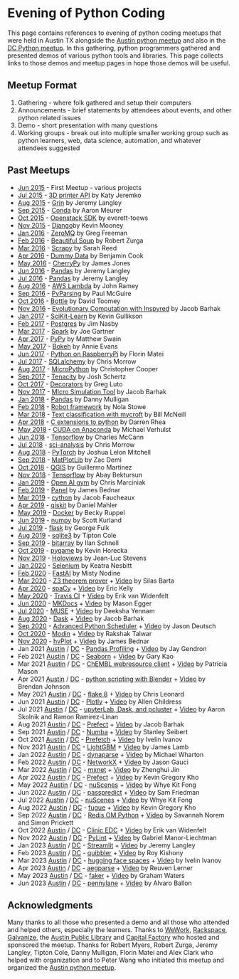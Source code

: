 Evening of Python Coding
========================

This page contains references to evening of python coding meetups that were held in Austin TX alongside the [Austin python meetup](https://www.meetup.com/austinpython/) and also in the [DC Python meetup](https://www.meetup.com/dcpython/).
In this gathering, python programmers gathered and presented demos of various python tools and libraries. This page collects links to those demos and meetup pages in hope those demos will be useful.



Meetup Format
-------------
1. Gathering - where folk gathered and setup their computers
2. Announcements - brief statements by attendees about events, and other python related issues
3. Demo - short presentation with many questions
4. Working groups - break out into multiple smaller working group such as python learners, web, data science, automation, and whatever attendees suggested


Past Meetups
------------
* [Jun 2015](http://www.meetup.com/austinpython/events/223048533/) - First Meetup - various projects
* [Jul 2015](http://www.meetup.com/austinpython/events/223685187/) - [3D printer API](https://bitbucket.org/pfinucan/opengb/src) by Katy Jeremko
* [Aug 2015](http://www.meetup.com/austinpython/events/224172734/) - [Grin](https://github.com/Back2Basics/grin) by Jeremy Langley
* [Sep 2015](http://www.meetup.com/austinpython/events/224759766/) - [Conda](https://github.com/conda/conda) by Aaron Meurer 
* [Oct 2015](http://www.meetup.com/austinpython/events/225591999/) - [Openstack SDK](https://gist.github.com/everett-toews/54919b33474aa6b13499) by everett-toews
* [Nov 2015](http://www.meetup.com/austinpython/events/225592203/) - [Django](https://github.com/kmooney/lets_go_django/blob/master/lets_go_django.md)by Kevin Mooney
* [Jan 2016](http://www.meetup.com/austinpython/events/227935258/) - [ZeroMQ](https://github.com/gregfreeman/zmq_rpi_demo) by Greg Freeman 
* [Feb 2016](http://www.meetup.com/austinpython/events/227935442/) - [Beautiful Soup](https://goo.gl/9ZAaC8) by Robert Zurga 
* [Mar 2016](http://www.meetup.com/austinpython/events/227935516/) - [Scrapy](http://doc.scrapy.org/en/latest/intro/overview.html) by Sarah Reed
* [Apr 2016](http://www.meetup.com/austinpython/events/227935571/) - [Dummy Data](https://github.com/blcook223/dummy_data) by Benjamin Cook
* [May 2016](http://www.meetup.com/austinpython/events/227935638/) - [CherryPy](https://github.com/jhjones998/cpydemo) by James Jones
* [Jun 2016](http://www.meetup.com/austinpython/events/227959255/) - [Pandas](https://drive.google.com/folderview?id=0B-JRqINnTyOwTU1UWDFXejJ2bDA&usp=sharing) by Jeremy Langley
* [Jul 2016](http://www.meetup.com/austinpython/events/231905322/) - [Pandas](https://drive.google.com/folderview?id=0B-JRqINnTyOwTU1UWDFXejJ2bDA&usp=sharing) by Jeremy Langley
* [Aug 2016](http://www.meetup.com/austinpython/events/231905395/) - [AWS Lambda](https://github.com/ramhiser/serverless-cloud-vision) by John Ramey
* [Sep 2016](http://www.meetup.com/austinpython/events/231905499/) - [PyParsing](http://www.ptmcg.com/files/EoPC_pyparsing.ipynb) by Paul McGuire 
* [Oct 2016](http://www.meetup.com/austinpython/events/231905557/) - [Bottle](https://github.com/dt1/meetup-py) by David Toomey
* [Nov 2016](http://www.meetup.com/austinpython/events/231905602/) - [Evolutionary Computation with Inspyred](https://github.com/Jacob-Barhak/FairTournament) by Jacob Barhak
* [Jan 2017](https://www.meetup.com/austinpython/events/236414541/) - [SciKit-Learn](https://github.com/kgullikson88/apug_sklearn_tutorial) by Kevin Gullikson
* [Feb 2017](https://www.meetup.com/austinpython/events/236414603/) - [Postgres](https://github.com/decibel/presentations/blob/master/2017-02-15_AustinPython_python-postgres.ipynb) by Jim Nasby
* [Mar 2017](https://www.meetup.com/austinpython/events/236414625/) - [Spark](https://github.com/drJAGartner/Spark_Demo) by Joe Gartner
* [Apr 2017](https://www.meetup.com/austinpython/events/236414639/) - [PyPy](https://github.com/mswain/pypy-presentation) by Matthew Swain
* [May 2017](https://www.meetup.com/austinpython/events/236414734/) - [Bokeh](https://github.com/GalvanizeOpenSource/python-resources) by Annie Evans
* [Jun 2017](https://www.meetup.com/austinpython/events/236414746/) - [Python on RaspberryPi](https://github.com/florinmatei/an-evening-of-python-coding) by Florin Matei
* [Jul 2017](https://www.meetup.com/austinpython/events/241128728/) - [SQLalchemy](https://github.com/cmmorrow/sqlalchemy_demo) by Chris Morrow
* [Aug 2017](https://www.meetup.com/austinpython/events/241128959/) - [MicroPython](https://github.com/ccooper21/esp8266_micropython_experiments/tree/master/wifi_signal_monitor) by Christopher Cooper
* [Sep 2017](https://www.meetup.com/austinpython/events/241129029/) - [Tenacity](https://github.com/camisatx/2017-Evening-of-Python-Coding) by Josh Schertz
* [Oct 2017](https://www.meetup.com/austinpython/events/241129078/) - [Decorators](https://github.com/lutostag/talks) by Greg Luto
* [Nov 2017](https://www.meetup.com/austinpython/events/241129362/) - [MIcro Simulation Tool](https://github.com/Jacob-Barhak/MIST) by Jacob Barhak
* [Jan 2018](https://www.meetup.com/austinpython/events/246345712/) - [Pandas](https://github.com/dannymulligan/public/tree/master/Austin_Python_Meetup) by Danny Mulligan
* [Feb 2018](https://www.meetup.com/austinpython/events/246345719/) - [Robot framework](https://github.com/rubygeek/robot-demo) by Nola Stowe
* [Mar 2018](https://www.meetup.com/austinpython/events/246345786/) - [Text classification with mycroft](https://github.com/wpm/mycroft) by Bill McNeill
* [Apr 2018](https://www.meetup.com/austinpython/events/246345820/) - [C extensions to python](https://github.com/darrenrhea/galvanize) by Darren Rhea
* [May 2018](https://www.meetup.com/austinpython/events/246345847/) - [CUDA on Anaconda](https://github.com/terminal-labs/anaconda-basics-and-cuda) by Michael Verhulst
* [Jun 2018](https://www.meetup.com/austinpython/events/246345872/) - [Tensorflow](https://www.tensorflow.org/) by Charles McCann
* [Jul 2018](https://www.meetup.com/austinpython/events/251802705/) - [sci-analysis](http://sci-analysis.readthedocs.io/en/latest/) by Chris Morrow
* [Aug 2018](https://www.meetup.com/austinpython/events/251802735/) - [PyTorch](https://github.com/joshualmitchell/PyTorch-Intro-EOPC) by Joshua Lelon Mitchell
* [Sep 2018](https://www.meetup.com/austinpython/events/251802762/) - [MatPlotLib](https://github.com/zacdemi/matplotlib-demo) by Zac Demi
* [Oct 2018](https://www.meetup.com/austinpython/events/251802859/) - [QGIS](https://github.com/gmartgit/Evening_of_Python_and_QGIS) by Guillermo Martinez
* [Nov 2018](https://www.meetup.com/austinpython/events/251802926/) - [Tensorflow](https://github.com/abaybektursun/tf_tutorial) by Abay Bektursun
* [Jan 2019](https://www.meetup.com/austinpython/events/256997572/) - [Open AI gym](https://github.com/marcinic/gym_demo) by Chris Marciniak
* [Feb 2019](https://www.meetup.com/austinpython/events/256997583/) - [Panel](https://anaconda.org/jbednar/datashaderclifford) by James Bednar
* [Mar 2019](https://www.meetup.com/austinpython/events/256997603/) - [cython](https://github.com/JFeaux/cython_demo) by Jacob Faucheaux
* [Apr 2019](https://www.meetup.com/austinpython/events/256997646/) - [qiskit](https://github.com/mhlr/qiskit-meetup) by Daniel Mahler
* [May 2019](https://www.meetup.com/austinpython/events/258095600/) - [Docker](https://github.com/reba84/docker_workshop) by Becky Ruppel
* [Jun 2019](https://www.meetup.com/austinpython/events/256997714/) - [numpy](https://github.com/ScottNicholsonKurland/ScottNicholsonKurland.github.io/blob/master/NumpyForDataScience.ipynb) by Scott Kurland
* [Jul 2019](https://www.meetup.com/austinpython/events/260654191/) - [flask](https://github.com/fulkgl/Flask_edu_1) by George Fulk
* [Aug 2019](https://www.meetup.com/austinpython/events/260654237/) - [sqlite3](https://github.com/tipton/Sqlite_Python) by Tipton Cole
* [Sep 2019](https://www.meetup.com/austinpython/events/260654481/) - [bitarray](http://www.schnell-analytics.com/sieve.html) by Ilan Schnell
* [Oct 2019](https://www.meetup.com/austinpython/events/260654556/) - [pygame](https://github.com/kevroy314/pygame-demo/blob/master/pygame-demo.py) by Kevin Horecka
* [Nov 2019](https://www.meetup.com/austinpython/events/260654596/) - [Holoviews](https://anaconda.org/jlstevens/holoviews-concepts) by Jean-Luc Stevens
* [Jan 2020](https://www.meetup.com/austinpython/events/266446335/) - [Selenium](https://github.com/K-Nesbitt/selenium_tutorial) by Keatra Nesbitt
* [Feb 2020](https://www.meetup.com/austinpython/events/266446370/) - [FastAI](https://github.com/fastai/fastai) by Misty Nodine
* [Mar 2020](https://www.meetup.com/austinpython/events/266446399/) - [Z3 theorem prover](https://bitbucket.org/SilasX/satsolvers) + [Video](https://youtu.be/748bG0JMDrk) by Silas Barta 
* [Apr 2020](https://www.meetup.com/austinpython/events/266446426/) - [spaCy](https://github.com/ericdatakelly/spacy-intro) + [Video](https://youtu.be/ZyX0mBpiFoE) by Eric Kelly 
* [May 2020](https://www.meetup.com/austinpython/events/266446518/) - [Travis CI](https://github.com/erikvw/sarscov2x) + [Video](https://youtu.be/aNmbvlfCvsk) by Erik van Widenfelt
* [Jun 2020](https://www.meetup.com/austinpython/events/266446632/) - [MKDocs](https://github.com/Zelgius/mkdocs-demo) + [Video](https://youtu.be/dBd59NZ0MM8) by Mason Egger
* [Jul 2020](https://www.meetup.com/austinpython/events/phlttrybckbcc/) - [MUSE](https://github.com/deekshayennam/MUSE-Demo) + [Video](https://youtu.be/z7B013XOYdo) by Deeksha Yennam
* [Aug 2020](https://www.meetup.com/austinpython/events/phlttrybclbxb/) - [Dask](https://github.com/Jacob-Barhak/DaskDemo) + [Video](https://youtu.be/4kgvRcz25XE) by Jacob Barhak
* [Sep 2020](https://www.meetup.com/austinpython/events/phlttrybcmbtb/) - [Advanced Python Scheduler](https://github.com/jasondeutsch/apscheduler-short-demo) + [Video](https://youtu.be/iVK0UrXdL_U) by Jason Deutsch
* [Oct 2020](https://www.meetup.com/austinpython/events/phlttrybcnbbc/) - [Modin](https://github.com/RakshakTalwar/ModinTutorial) + [Video](https://youtu.be/d15S-YE1sjo) by Rakshak Talwar
* [Nov 2020](https://www.meetup.com/austinpython/events/phlttrybcpbwb/) - [hvPlot](https://hvplot.holoviz.org/user_guide/Introduction.html) + [Video](https://youtu.be/Ran24y7zj-4) by James Bednar
* Jan 2021 [Austin](https://www.meetup.com/austinpython/events/nbkjcsycccbzb/) / [DC](https://www.meetup.com/dcpython/events/lckjcsycccbzb/) - [Pandas Profiling](https://github.com/jgendron/pandas-profiling-demo) + [Video](https://youtu.be/tW78gWCjGk8) by Jay Gendron
* Feb 2021 [Austin](https://www.meetup.com/austinpython/events/nbkjcsyccdbvb/) / [DC](https://www.meetup.com/dcpython/events/lckjcsyccdbvb/) - [Seaborn](https://github.com/ChungHsuanKao/Seaborn-demonstration) + [Video](https://youtu.be/x2sp2Zao1GA) by Gary Kao
* Mar 2021 [Austin](https://www.meetup.com/austinpython/events/nbkjcsyccfbvb/) / [DC](https://www.meetup.com/dcpython/events/lckjcsyccfbvb/) - [ChEMBL webresource client](https://github.com/masonpatricia/Austin-Python-Meetup-ChEMBL-Database) + [Video](https://youtu.be/6OGzJC1Ejug) by Patricia Mason
* Apr 2021 [Austin](https://www.meetup.com/austinpython/events/nbkjcsyccgbbc/) / [DC](https://www.meetup.com/dcpython/events/lckjcsyccgbbc/) - [python scripting with Blender](https://github.com/bjg00/BlenderPresentationApril21) + [Video](https://youtu.be/c76BtT-YF2s) by Brendan Johnson
* May 2021 [Austin](https://www.meetup.com/austinpython/events/nbkjcsycchbxb/) / [DC](https://www.meetup.com/dcpython/events/lckjcsycchbxb/) - [flake 8](https://github.com/cleonard/flake8_demo) + [Video](https://youtu.be/GD7S2I3aN6A) by Chris Leonard
* Jun 2021 [Austin](https://www.meetup.com/austinpython/events/275056418/) / [DC](https://www.meetup.com/dcpython/events/lckjcsyccjbtb/) - [Plotly](https://github.com/AllenChildress/Python_Plotly_Demo) + [Video](https://youtu.be/coeYT58MSB8) by Allen Childress
* Jul 2021 [Austin](https://www.meetup.com/austinpython/events/279553181/) / [DC](https://www.meetup.com/dcpython/events/279553230/) - [upyterLab, Dask, and pcluster](https://github.com/MDReferee/dask-gateway-example) + [Video](https://youtu.be/KOsencZ9vf0) by Aaron Skolnik and Ramon Ramirez-Linan 
* Aug 2021 [Austin](https://www.meetup.com/austinpython/events/280125340/) / [DC](https://www.meetup.com/dcpython/events/280125348/) - [Prefect](https://github.com/Jacob-Barhak/PrefectDemo) + [Video](https://youtu.be/vCqcr3FKf_I) by Jacob Barhak 
* Sep 2021 [Austin](https://www.meetup.com/austinpython/events/280125393/) / [DC](https://www.meetup.com/dcpython/events/280125394/) - [Numba](https://github.com/numba/numba-examples/blob/master/notebooks/basics.ipynb) + [Video](https://youtu.be/dl8JnpO7vBY) by Stanley Seibert
* Oct 2021 [Austin](https://www.meetup.com/austinpython/events/280412977/) / [DC](https://www.meetup.com/dcpython/events/280413140/) - [Prefetch](https://github.com/ambianic/peerfetch/blob/main/examples/helloworld/README.md) + [Video](https://youtu.be/LFKYtL1_RjQ) by Ivelin Ivanov
* Nov 2021 [Austin](https://www.meetup.com/austinpython/events/280413061/) / [DC](https://www.meetup.com/dcpython/events/280413215/) - [LightGBM](https://github.com/jameslamb/lightgbm-dask-testing/blob/main/notebooks/demo.ipynb) + [Video](https://youtu.be/Yh-jK497VZU) by James Lamb
* Jan 2022 [Austin](https://www.meetup.com/austinpython/events/282540716/) / [DC](https://www.meetup.com/dcpython/events/282540738/) - [dynaparse](https://github.com/mwharton3/dynaparse-eopc) + [Video](https://youtu.be/Rd6n-N4IWEk) by Michael Wharton
* Feb 2022 [Austin](https://www.meetup.com/austinpython/events/283564404/) / [DC](https://www.meetup.com/dcpython/events/283564412/) - [NetworkX](https://github.com/MisterTea/networkx-showcase) + [Video](https://youtu.be/xzm1OWS_nmE) by Jason Gauci 
* Mar 2022 [Austin](https://www.meetup.com/austinpython/events/283670575/) / [DC](https://www.meetup.com/dcpython/events/283670805/) - [mxnet](https://github.com/barry-jin/mxnet-eopc) + [Video](https://youtu.be/w4scQVxknEw) by Zhenghui Jin
* Apr 2022 [Austin](https://www.meetup.com/austinpython/events/282692057/) / [DC](https://www.meetup.com/dcpython/events/282692071/) - [Prefect](https://github.com/kvnkho/demos/tree/main/meetups/austin-dc-meetup) + [Video](https://youtu.be/KhQRGT0s1tM) by Kevin Gregory Kho
* May 2022 [Austin](https://www.meetup.com/austinpython/events/282711581/) / [DC](https://www.meetup.com/dcpython/events/282711585/) - [nuScenes](https://colab.research.google.com/github/nutonomy/nuscenes-devkit/blob/master/python-sdk/tutorials/nuscenes_tutorial.ipynb) + [Video](https://youtu.be/FPbuvsWKAkg) by Whye Kit Fong
* Jun 2022 [Austin](https://www.meetup.com/austinpython/events/284915186/) / [DC](https://www.meetup.com/dcpython/events/284915217/) - [passpredict](https://github.com/samtx/passpredict/tree/main/examples) + [Video](https://youtu.be/y9LRwJrskKc) by Sam Friedman 
* Jul 2022 [Austin](https://www.meetup.com/austinpython/events/285994780/) / [DC](https://www.meetup.com/dcpython/events/285994783/) - [nuScenes](https://colab.research.google.com/github/nutonomy/nuscenes-devkit/blob/master/python-sdk/tutorials/nuscenes_tutorial.ipynb) + [Video](https://youtu.be/5Q4a6mdN8Go) by Whye Kit Fong
* Aug 2022 [Austin](https://www.meetup.com/austinpython/events/286099061/) / [DC](https://www.meetup.com/dcpython/events/286099078/) - [fugue](https://github.com/kvnkho/demos/blob/main/meetups/porting-existing-code-to-distrbuted-computing/porting_code_to_spark.ipynb) + [Video](https://youtu.be/elvP09Nrsrs) by Kevin Gregory Kho
* Sep 2022 [Austin](https://www.meetup.com/austinpython/events/287327232/) / [DC](https://www.meetup.com/dcpython/events/287327264/) - [Redis OM Python](https://github.com/redis-developer/redis-om-python-search-demo) + [Video](https://youtu.be/A0uZAUEg_N4) by  Savannah Norem and Simon Prickett
* Oct 2022 [Austin](https://www.meetup.com/austinpython/events/287587325/) / [DC](https://www.meetup.com/dcpython/events/287587331/) - [Clinic EDC](https://github.com/meta-trial/meta3-demo) + [Video](https://youtu.be/S6LTypDtDAk) by Erik van Widenfelt 
* Nov 2022 [Austin](https://www.meetup.com/austinpython/events/287578073/) / [DC](https://www.meetup.com/dcpython/events/287578082/) - [PyLint](https://github.com/gemanor/pycon-pylint) + [Video](https://youtu.be/TISbUXgDwXI) by  Gabriel Manor-Liechtman 
* Jan 2023 [Austin](https://www.meetup.com/austinpython/events/289100612/) / [DC](https://www.meetup.com/dcpython/events/289100617/) - [Streamlit](https://github.com/Back2Basics/streamlit-demo-calculator) + [Video](https://youtu.be/H6NsQECo6nw) by Jeremy Langley
* Feb 2023 [Austin](https://www.meetup.com/austinpython/events/290414165/) / [DC](https://www.meetup.com/dcpython/events/290414173/) - [quibbler](https://github.com/Technion-Kishony-lab/quibbler/tree/master/developer_tools/demos) + [Video](https://youtu.be/ORgrHdC4lE0) by Roy Kishony
* Mar 2023 [Austin](https://www.meetup.com/austinpython/events/290908447/) / [DC](https://www.meetup.com/dcpython/events/290908453/) - [hugging face spaces](https://huggingface.co/spaces/ivelin/ui-refexp) + [Video](https://youtu.be/jg26K7AyG_o) by Ivelin Ivanov
* Apr 2023 [Austin](https://www.meetup.com/austinpython/events/290847709/) / [DC](https://www.meetup.com/dcpython/events/290847716/) - [aegparse](https://github.com/reuven/AustinDC-2023-04April-19) + [Video](https://youtu.be/hR3oTnhkM9g) by Reuven Lerner
* May 2023 [Austin](https://www.meetup.com/austinpython/events/291803650/) / [DC](https://www.meetup.com/dcpython/events/291803655/) - [faker](https://github.com/grahamwaters/Faker_Presentation.git) + [Video](https://youtu.be/uhQ-6B5e5Is) by Graham Waters
* Jun 2023 [Austin](https://www.meetup.com/austinpython/events/292874333/) / [DC](https://www.meetup.com/dcpython/events/292874471/) - [pennylane](https://github.com/alvaro-at-xanadu/intro_to_qml) + [Video](https://youtu.be/_gUuESfiryU) by Alvaro Ballon




Acknowledgments
---------------
Many thanks to all those who presented a demo and all those who attended and helped others, especially the learners.
Thanks to [WeWork](https://www.wework.com), [Rackspace](https://www.rackspace.com/), [Galvanize](https://www.galvanize.com/), the [Austin Public Library](http://library.austintexas.gov/) and [Capital Factory](https://www.capitalfactory.com/) who hosted and sponsored the meetup. 
Thanks for Robert Myers, Robert Zurga, Jeremy Langley, Tipton Cole, Danny Mulligan, Florin Matei and Alex Clark who helped with organization and to Peter Wang who initiated this meetup and organized the [Austin python meetup](https://www.meetup.com/austinpython/).
